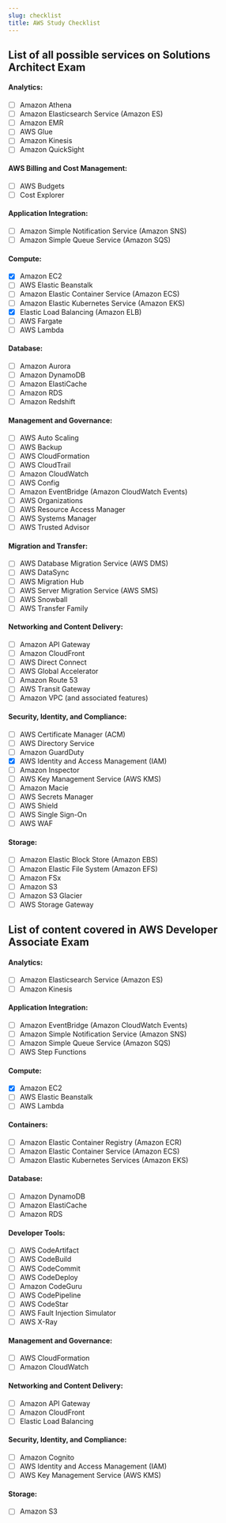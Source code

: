 ```yaml
---
slug: checklist
title: AWS Study Checklist
---
```

## List of all possible services on Solutions Architect Exam
#### Analytics:
- [ ] Amazon Athena
- [ ] Amazon Elasticsearch Service (Amazon ES)
- [ ] Amazon EMR
- [ ] AWS Glue
- [ ] Amazon Kinesis
- [ ] Amazon QuickSight
#### AWS Billing and Cost Management:
- [ ] AWS Budgets
- [ ] Cost Explorer
#### Application Integration:
- [ ] Amazon Simple Notification Service (Amazon SNS)
- [ ] Amazon Simple Queue Service (Amazon SQS)
#### Compute:
- [X] Amazon EC2
- [ ] AWS Elastic Beanstalk
- [ ] Amazon Elastic Container Service (Amazon ECS)
- [ ] Amazon Elastic Kubernetes Service (Amazon EKS)
- [X] Elastic Load Balancing (Amazon ELB)
- [ ] AWS Fargate
- [ ] AWS Lambda
#### Database:
- [ ] Amazon Aurora
- [ ] Amazon DynamoDB
- [ ] Amazon ElastiCache
- [ ] Amazon RDS
- [ ] Amazon Redshift
#### Management and Governance:
- [ ] AWS Auto Scaling
- [ ] AWS Backup
- [ ] AWS CloudFormation
- [ ] AWS CloudTrail
- [ ] Amazon CloudWatch
- [ ] AWS Config
- [ ] Amazon EventBridge (Amazon CloudWatch Events)
- [ ] AWS Organizations
- [ ] AWS Resource Access Manager
- [ ] AWS Systems Manager
- [ ] AWS Trusted Advisor
#### Migration and Transfer:
- [ ] AWS Database Migration Service (AWS DMS)
- [ ] AWS DataSync
- [ ] AWS Migration Hub
- [ ] AWS Server Migration Service (AWS SMS)
- [ ] AWS Snowball
- [ ] AWS Transfer Family
#### Networking and Content Delivery:
- [ ] Amazon API Gateway
- [ ] Amazon CloudFront
- [ ] AWS Direct Connect
- [ ] AWS Global Accelerator
- [ ] Amazon Route 53
- [ ] AWS Transit Gateway
- [ ] Amazon VPC (and associated features)
#### Security, Identity, and Compliance:
- [ ] AWS Certificate Manager (ACM)
- [ ] AWS Directory Service
- [ ] Amazon GuardDuty
- [X] AWS Identity and Access Management (IAM)
- [ ] Amazon Inspector
- [ ] AWS Key Management Service (AWS KMS)
- [ ] Amazon Macie
- [ ] AWS Secrets Manager
- [ ] AWS Shield
- [ ] AWS Single Sign-On
- [ ] AWS WAF
#### Storage:
- [ ] Amazon Elastic Block Store (Amazon EBS)
- [ ] Amazon Elastic File System (Amazon EFS)
- [ ] Amazon FSx
- [ ] Amazon S3
- [ ] Amazon S3 Glacier
- [ ] AWS Storage Gateway

## List of content covered in AWS Developer Associate Exam
#### Analytics:
- [ ] Amazon Elasticsearch Service (Amazon ES)
- [ ] Amazon Kinesis
#### Application Integration:
- [ ] Amazon EventBridge (Amazon CloudWatch Events)
- [ ] Amazon Simple Notification Service (Amazon SNS)
- [ ] Amazon Simple Queue Service (Amazon SQS)
- [ ] AWS Step Functions
#### Compute:
- [X] Amazon EC2
- [ ] AWS Elastic Beanstalk
- [ ] AWS Lambda
#### Containers:
- [ ] Amazon Elastic Container Registry (Amazon ECR)
- [ ] Amazon Elastic Container Service (Amazon ECS)
- [ ] Amazon Elastic Kubernetes Services (Amazon EKS)
#### Database:
- [ ] Amazon DynamoDB
- [ ] Amazon ElastiCache
- [ ] Amazon RDS
#### Developer Tools:
- [ ] AWS CodeArtifact
- [ ] AWS CodeBuild
- [ ] AWS CodeCommit
- [ ] AWS CodeDeploy
- [ ] Amazon CodeGuru
- [ ] AWS CodePipeline
- [ ] AWS CodeStar
- [ ] AWS Fault Injection Simulator
- [ ] AWS X-Ray
#### Management and Governance:
- [ ] AWS CloudFormation
- [ ] Amazon CloudWatch
#### Networking and Content Delivery:
- [ ] Amazon API Gateway
- [ ] Amazon CloudFront
- [ ] Elastic Load Balancing
#### Security, Identity, and Compliance:
- [ ] Amazon Cognito
- [ ] AWS Identity and Access Management (IAM)
- [ ] AWS Key Management Service (AWS KMS)
#### Storage:
- [ ] Amazon S3
